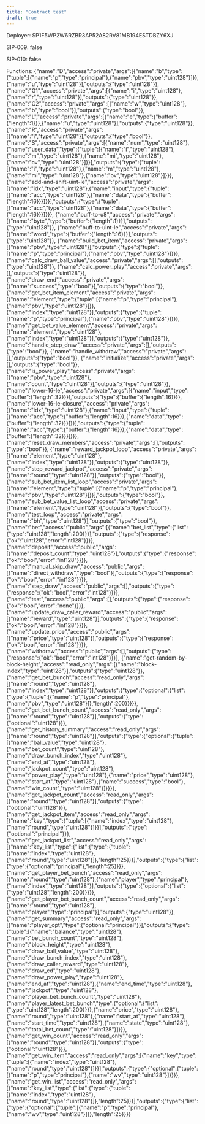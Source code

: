 ```yaml
---
title: "Contract test"
draft: true
---
```

Deployer: SP1F5WP2W6RZBR3AP52A82RV81MB194ESTDBZY6XJ

SIP-009: false

SIP-010: false

Functions:
{"name":"D","access":"private","args":[{"name":"b","type":{"tuple":[{"name":"p","type":"principal"},{"name":"pbv","type":"uint128"}]}},{"name":"u","type":"uint128"}],"outputs":{"type":"uint128"}}, {"name":"G1","access":"private","args":[{"name":"i","type":"uint128"},{"name":"r","type":"uint128"}],"outputs":{"type":"uint128"}}, {"name":"G2","access":"private","args":[{"name":"w","type":"uint128"},{"name":"b","type":"bool"}],"outputs":{"type":"bool"}}, {"name":"L","access":"private","args":[{"name":"e","type":{"buffer":{"length":1}}},{"name":"u","type":"uint128"}],"outputs":{"type":"uint128"}}, {"name":"R","access":"private","args":[{"name":"i","type":"uint128"}],"outputs":{"type":"bool"}}, {"name":"S","access":"private","args":[{"name":"num","type":"uint128"},{"name":"user_data","type":{"tuple":[{"name":"i","type":"uint128"},{"name":"m","type":"uint128"},{"name":"mi","type":"uint128"},{"name":"ov","type":"uint128"}]}}],"outputs":{"type":{"tuple":[{"name":"i","type":"uint128"},{"name":"m","type":"uint128"},{"name":"mi","type":"uint128"},{"name":"ov","type":"uint128"}]}}}, {"name":"add-and-shift-uint-le","access":"private","args":[{"name":"idx","type":"uint128"},{"name":"input","type":{"tuple":[{"name":"acc","type":"uint128"},{"name":"data","type":{"buffer":{"length":16}}}]}}],"outputs":{"type":{"tuple":[{"name":"acc","type":"uint128"},{"name":"data","type":{"buffer":{"length":16}}}]}}}, {"name":"buff-to-u8","access":"private","args":[{"name":"byte","type":{"buffer":{"length":1}}}],"outputs":{"type":"uint128"}}, {"name":"buff-to-uint-le","access":"private","args":[{"name":"word","type":{"buffer":{"length":16}}}],"outputs":{"type":"uint128"}}, {"name":"build_bet_item","access":"private","args":[{"name":"pbv","type":"uint128"}],"outputs":{"type":{"tuple":[{"name":"p","type":"principal"},{"name":"pbv","type":"uint128"}]}}}, {"name":"calc_draw_ball_value","access":"private","args":[],"outputs":{"type":"uint128"}}, {"name":"calc_power_play","access":"private","args":[],"outputs":{"type":"uint128"}}, {"name":"draw_end","access":"private","args":[{"name":"success","type":"bool"}],"outputs":{"type":"bool"}}, {"name":"get_bet_item_element","access":"private","args":[{"name":"element","type":{"tuple":[{"name":"p","type":"principal"},{"name":"pbv","type":"uint128"}]}},{"name":"index","type":"uint128"}],"outputs":{"type":{"tuple":[{"name":"p","type":"principal"},{"name":"pbv","type":"uint128"}]}}}, {"name":"get_bet_value_element","access":"private","args":[{"name":"element","type":"uint128"},{"name":"index","type":"uint128"}],"outputs":{"type":"uint128"}}, {"name":"handle_step_draw","access":"private","args":[],"outputs":{"type":"bool"}}, {"name":"handle_withdraw","access":"private","args":[],"outputs":{"type":"bool"}}, {"name":"initialize","access":"private","args":[],"outputs":{"type":"bool"}}, {"name":"is_power_play","access":"private","args":[{"name":"pbv","type":"uint128"},{"name":"count","type":"uint128"}],"outputs":{"type":"uint128"}}, {"name":"lower-16-le","access":"private","args":[{"name":"input","type":{"buffer":{"length":32}}}],"outputs":{"type":{"buffer":{"length":16}}}}, {"name":"lower-16-le-closure","access":"private","args":[{"name":"idx","type":"uint128"},{"name":"input","type":{"tuple":[{"name":"acc","type":{"buffer":{"length":16}}},{"name":"data","type":{"buffer":{"length":32}}}]}}],"outputs":{"type":{"tuple":[{"name":"acc","type":{"buffer":{"length":16}}},{"name":"data","type":{"buffer":{"length":32}}}]}}}, {"name":"reset_draw_members","access":"private","args":[],"outputs":{"type":"bool"}}, {"name":"reward_jackpot_loop","access":"private","args":[{"name":"element","type":"uint128"},{"name":"index","type":"uint128"}],"outputs":{"type":"uint128"}}, {"name":"step_reward_jackpot","access":"private","args":[{"name":"round","type":"uint128"}],"outputs":{"type":"bool"}}, {"name":"sub_bet_item_list_loop","access":"private","args":[{"name":"element","type":{"tuple":[{"name":"p","type":"principal"},{"name":"pbv","type":"uint128"}]}}],"outputs":{"type":"bool"}}, {"name":"sub_bet_value_list_loop","access":"private","args":[{"name":"element","type":"uint128"}],"outputs":{"type":"bool"}}, {"name":"test_loop","access":"private","args":[{"name":"bh","type":"uint128"}],"outputs":{"type":"bool"}}, {"name":"bet","access":"public","args":[{"name":"bet_list","type":{"list":{"type":"uint128","length":200}}}],"outputs":{"type":{"response":{"ok":"uint128","error":"int128"}}}}, {"name":"deposit","access":"public","args":[{"name":"deposit_count","type":"uint128"}],"outputs":{"type":{"response":{"ok":"bool","error":"int128"}}}}, {"name":"manual_skip_draw","access":"public","args":[{"name":"direct_withdraw","type":"bool"}],"outputs":{"type":{"response":{"ok":"bool","error":"int128"}}}}, {"name":"step_draw","access":"public","args":[],"outputs":{"type":{"response":{"ok":"bool","error":"int128"}}}}, {"name":"test","access":"public","args":[],"outputs":{"type":{"response":{"ok":"bool","error":"none"}}}}, {"name":"update_draw_caller_reward","access":"public","args":[{"name":"reward","type":"uint128"}],"outputs":{"type":{"response":{"ok":"bool","error":"int128"}}}}, {"name":"update_price","access":"public","args":[{"name":"price","type":"uint128"}],"outputs":{"type":{"response":{"ok":"bool","error":"int128"}}}}, {"name":"withdraw","access":"public","args":[],"outputs":{"type":{"response":{"ok":"bool","error":"int128"}}}}, {"name":"get-random-by-block-height","access":"read_only","args":[{"name":"block-index","type":"uint128"}],"outputs":{"type":"uint128"}}, {"name":"get_bet_bunch","access":"read_only","args":[{"name":"round","type":"uint128"},{"name":"index","type":"uint128"}],"outputs":{"type":{"optional":{"list":{"type":{"tuple":[{"name":"p","type":"principal"},{"name":"pbv","type":"uint128"}]},"length":200}}}}}, {"name":"get_bet_bunch_count","access":"read_only","args":[{"name":"round","type":"uint128"}],"outputs":{"type":{"optional":"uint128"}}}, {"name":"get_history_summary","access":"read_only","args":[{"name":"round","type":"uint128"}],"outputs":{"type":{"optional":{"tuple":[{"name":"ball_value","type":"uint128"},{"name":"bet_count","type":"uint128"},{"name":"draw_bunch_index","type":"uint128"},{"name":"end_at","type":"uint128"},{"name":"jackpot_count","type":"uint128"},{"name":"power_play","type":"uint128"},{"name":"price","type":"uint128"},{"name":"start_at","type":"uint128"},{"name":"success","type":"bool"},{"name":"win_count","type":"uint128"}]}}}}, {"name":"get_jackpot_count","access":"read_only","args":[{"name":"round","type":"uint128"}],"outputs":{"type":{"optional":"uint128"}}}, {"name":"get_jackpot_item","access":"read_only","args":[{"name":"key","type":{"tuple":[{"name":"index","type":"uint128"},{"name":"round","type":"uint128"}]}}],"outputs":{"type":{"optional":"principal"}}}, {"name":"get_jackpot_list","access":"read_only","args":[{"name":"key_list","type":{"list":{"type":{"tuple":[{"name":"index","type":"uint128"},{"name":"round","type":"uint128"}]},"length":25}}}],"outputs":{"type":{"list":{"type":{"optional":"principal"},"length":25}}}}, {"name":"get_player_bet_bunch","access":"read_only","args":[{"name":"round","type":"uint128"},{"name":"player","type":"principal"},{"name":"index","type":"uint128"}],"outputs":{"type":{"optional":{"list":{"type":"uint128","length":200}}}}}, {"name":"get_player_bet_bunch_count","access":"read_only","args":[{"name":"round","type":"uint128"},{"name":"player","type":"principal"}],"outputs":{"type":"uint128"}}, {"name":"get_summary","access":"read_only","args":[{"name":"player_opt","type":{"optional":"principal"}}],"outputs":{"type":{"tuple":[{"name":"balance","type":"uint128"},{"name":"bet_bunch_count","type":"uint128"},{"name":"block_height","type":"uint128"},{"name":"draw_ball_value","type":"uint128"},{"name":"draw_bunch_index","type":"uint128"},{"name":"draw_caller_reward","type":"uint128"},{"name":"draw_cd","type":"uint128"},{"name":"draw_power_play","type":"uint128"},{"name":"end_at","type":"uint128"},{"name":"end_time","type":"uint128"},{"name":"jackpot","type":"uint128"},{"name":"player_bet_bunch_count","type":"uint128"},{"name":"player_latest_bet_bunch","type":{"optional":{"list":{"type":"uint128","length":200}}}},{"name":"price","type":"uint128"},{"name":"round","type":"uint128"},{"name":"start_at","type":"uint128"},{"name":"start_time","type":"uint128"},{"name":"state","type":"uint128"},{"name":"total_bet_count","type":"uint128"}]}}}, {"name":"get_win_count","access":"read_only","args":[{"name":"round","type":"uint128"}],"outputs":{"type":{"optional":"uint128"}}}, {"name":"get_win_item","access":"read_only","args":[{"name":"key","type":{"tuple":[{"name":"index","type":"uint128"},{"name":"round","type":"uint128"}]}}],"outputs":{"type":{"optional":{"tuple":[{"name":"p","type":"principal"},{"name":"wv","type":"uint128"}]}}}}, {"name":"get_win_list","access":"read_only","args":[{"name":"key_list","type":{"list":{"type":{"tuple":[{"name":"index","type":"uint128"},{"name":"round","type":"uint128"}]},"length":25}}}],"outputs":{"type":{"list":{"type":{"optional":{"tuple":[{"name":"p","type":"principal"},{"name":"wv","type":"uint128"}]}},"length":25}}}}
